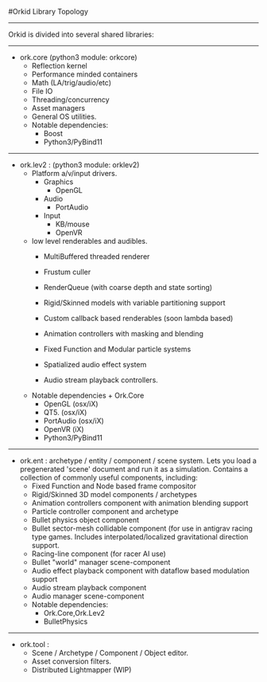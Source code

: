 #Orkid Library Topology

---

Orkid is divided into several shared libraries:

---
* ork.core (python3 module: orkcore)
	- Reflection kernel
	- Performance minded containers
	- Math (LA/trig/audio/etc)
	- File IO
	- Threading/concurrency
	- Asset managers
	- General OS utilities.
	- Notable dependencies: 
		+ Boost
		+ Python3/PyBind11

---

* ork.lev2 :  (python3 module: orklev2)
	- Platform a/v/input drivers.
		- Graphics
			+ OpenGL
		- Audio
			+ PortAudio
		- Input
			+ KB/mouse
			+ OpenVR
	- low level renderables and audibles.
		+ MultiBuffered threaded renderer
		+ Frustum culler
		+ RenderQueue (with coarse depth and state sorting)
		+ Rigid/Skinned models with variable partitioning support
		+ Custom callback based renderables (soon lambda based)

		+ Animation controllers with masking and blending
		+ Fixed Function and Modular particle systems
		+ Spatialized audio effect system
		+ Audio stream playback controllers.
	- Notable dependencies
	        + Ork.Core
		+ OpenGL (osx/iX)
		+ QT5. (osx/iX)
		+ PortAudio (osx/iX)
		+ OpenVR (iX)
		+ Python3/PyBind11
---

* ork.ent : archetype / entity / component / scene system. Lets you load a pregenerated 'scene' document and run it as a simulation. Contains a collection of commonly useful components, including:
	- Fixed Function and Node based frame compositor
	- Rigid/Skinned 3D model components / archetypes
	- Animation controllers component with animation blending support
	- Particle controller component and archetype
	- Bullet physics object component
	- Bullet sector-mesh collidable component (for use in antigrav racing type games. Includes interpolated/localized gravitational direction support. 
	- Racing-line component (for racer AI use)
	- Bullet "world" manager scene-component
	- Audio effect playback component with dataflow based modulation support
	- Audio stream playback component
	- Audio manager scene-component
	- Notable dependencies:
	    + Ork.Core,Ork.Lev2
	    + BulletPhysics
	 
---

* ork.tool :
	- Scene / Archetype / Component / Object editor.
	- Asset conversion filters.
	- Distributed Lightmapper (WIP)

